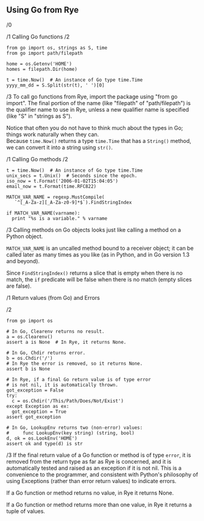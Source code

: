 ## Using Go from Rye

/0

/1 Calling Go functions
/2
```
from go import os, strings as S, time
from go import path/filepath

home = os.Getenv('HOME')
homes = filepath.Dir(home)

t = time.Now()  # An instance of Go type time.Time
yyyy_mm_dd = S.Split(str(t), ' ')[0]
```
/3
To call go functions from Rye, import the package
using "from go import".  The final portion of the
name (like "filepath" of "path/filepath") is the
qualifier name to use in Rye, unless a new qualifier name
is specified (like "S" in "strings as S").

Notice that often you do not have to think much
about the types in Go; things work naturally when they can.  
Because `time.Now()` returns a type `time.Time` that has a
`String()` method, we can convert it into a string using `str()`.

/1 Calling Go methods
/2
```
t = time.Now()  # An instance of Go type time.Time
unix_secs = t.Unix()  # Seconds since the epoch. 
iso_now = t.Format('2006-01-02T15:04:05')
email_now = t.Format(time.RFC822)

MATCH_VAR_NAME = regexp.MustCompile(
   `^[_A-Za-z][_A-Za-z0-9]*$`).FindStringIndex

if MATCH_VAR_NAME(varname):
  print "%s is a variable." % varname
```
/3 
Calling methods on Go objects looks just like calling a method
on a Python object.

`MATCH_VAR_NAME` is an uncalled method bound to a receiver
object; it can be called later as many times as you like
(as in Python, and in Go version 1.3 and beyond).

Since `FindStringIndex()` returns a slice that is empty when
there is no match, the `if` predicate will be false when
there is no match (empty slices are false).

/1 Return values (from Go) and Errors

/2
```
from go import os

# In Go, Clearenv returns no result.
a = os.Clearenv()
assert a is None  # In Rye, it returns None.

# In Go, Chdir returns error.
b = os.Chdir('/')
# In Rye the error is removed, so it returns None.
assert b is None

# In Rye, if a final Go return value is of type error
# is not nil, it is automatically thrown.
got_exception = False
try:
  c = os.Chdir('/This/Path/Does/Not/Exist')
except Exception as ex:
  got_exception = True
assert got_exception

# In Go, LookupEnv returns two (non-error) values:
#     func LookupEnv(key string) (string, bool)
d, ok = os.LookEnv('HOME')
assert ok and type(d) is str
```

/3
If the final return value of a Go function or method
is of type `error`, it is removed from the return type
as far as Rye is concerned, and it is automatically tested
and raised as an exception if it is not nil.
This is a convenience to the programmer, and consistent
with Python's philosophy of using Exceptions (rather than
error return values) to indicate errors.

If a Go function or method returns no value,
in Rye it returns None.

If a Go function or method returns more than one value,
in Rye it returns a tuple of values.





